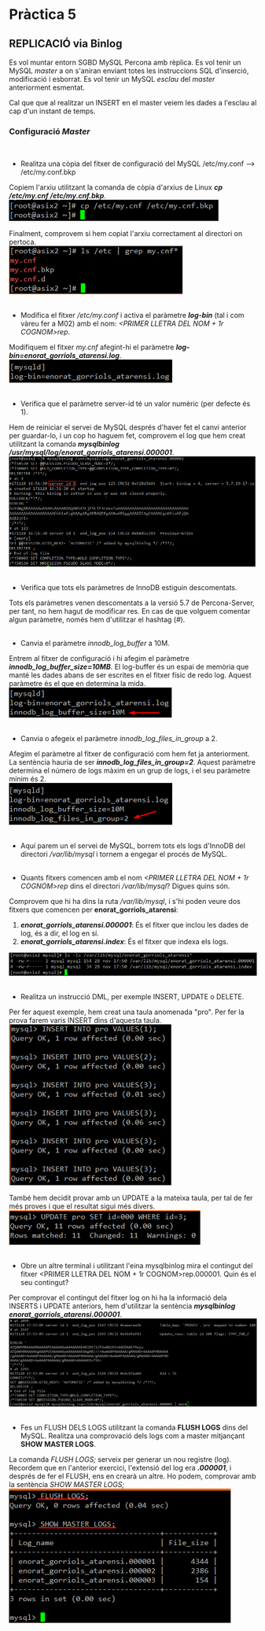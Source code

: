 # Pràctica 5

## REPLICACIÓ via Binlog


Es vol muntar entorn SGBD MySQL Percona amb rèplica. Es vol tenir un MySQL <i>master</i> a on s'aniran enviant totes les instruccions SQL d'inserció, modificació i esborrat. Es vol tenir un MySQL <i>esclau</i> del <i>master</i> anteriorment esmentat. </br>

Cal que que al realitzar un INSERT en el master veiem les dades a l'esclau al cap d'un instant de temps. </br>

### Configuració <i>Master</i>

</br>

- Realitza una còpia del fitxer de configuració del MySQL /etc/my.conf --> /etc/my.conf.bkp </br>

Copiem l'arxiu utilitzant la comanda de còpia d'arxius de Linux <i><b>cp /etc/my.cnf /etc/my.cnf.bkp</b></i>. </br> ![backup my.cnf](img/2017-11-28_16_20_40.png) </br>

Finalment, comprovem si hem copiat l'arxiu correctament al directori on pertoca. </br> ![ls backup](img/2017-11-28_16_21_43.png) </br> </br>

- Modifica el fitxer <i>/etc/my.conf</i> i activa el paràmetre <i><b>log-bin</b></i> (tal i com vàreu fer a M02) amb el nom: <i><PRIMER LLETRA DEL NOM + 1r COGNOM>rep</i>. </br>

Modifiquem el fitxer <i>my.cnf</i> afegint-hi el paràmetre <i><b>log-bin=enorat_gorriols_atarensi.log</b></i>. </br> ![conf bin-log](img/2017-11-28_16_32_29.png) </br> </br>

- Verifica que el paràmetre server-id té un valor numèric (per defecte és 1). </br>

Hem de reiniciar el servei de MySQL després d'haver fet el canvi anterior per guardar-lo, i un cop ho haguem fet, comprovem el log que hem creat utilitzant la comanda <i><b>mysqlbinlog /usr/mysql/log/enorat_gorriols_atarensi.000001</b></i>. </br> ![comprovacio log](img/2017-11-28_16_41_29.png) </br> </br>

- Verifica que tots els paràmetres de InnoDB estiguin descomentats. </br>

Tots els paràmetres venen descomentats a la versió 5.7 de Percona-Server, per tant, no hem hagut de modificar res. En cas de que volguem comentar algun paràmetre, només hem d'utilitzar el hashtag (<i>#</i>). </br> </br>

- Canvia el paràmetre <i>innodb_log_buffer</i> a 10M. </br>

Entrem al fitxer de configuració i hi afegim el paràmetre <i><b>innodb_log_buffer_size=10MB</b></i>. El log-buffer és un espai de memòria que manté les dades abans de ser escrites en el fitxer físic de redo log. Aquest paràmetre és el que en determina la mida. </br> ![log buffer size](img/2017-11-28_16_53_44.png) </br> </br>

- Canvia o afegeix el paràmetre <i>innodb_log_files_in_group</i> a 2. </br>

Afegim el paràmetre al fitxer de configuració com hem fet ja anteriorment. La sentència hauria de ser <i><b>innodb_log_files_in_group=2</b></i>. Aquest paràmetre determina el número de logs màxim en un grup de logs, i el seu paràmetre mínim és 2. </br> ![files-in-group log](img/2017-11-28_17_25_40.png) </br> </br>

- Aquí parem un el servei de MySQL, borrem tots els logs d'InnoDB del directori <i>/var/lib/mysql</i> i tornem a engegar el procés de MySQL. </br> </br>

- Quants fitxers comencen amb el nom <i><PRIMER LLETRA DEL NOM + 1r COGNOM>rep</i> dins el directori <i>/var/lib/mysql</i>? Digues quins són. </br>

Comprovem que hi ha dins la ruta <i>/var/lib/mysql</i>, i s'hi poden veure dos fitxers que comencen per <b>enorat_gorriols_atarensi</b>:

  1. <i><b>enorat_gorriols_atarensi.000001</b></i>: És el fitxer que inclou les dades de log, és a dir, el log en sí. 
  2. <i><b>enorat_gorriols_atarensi.index</b></i>: És el fitxer que indexa els logs. 
  
![fitxers rep](img/2017-11-28_17_31_19.png) </br> </br>

- Realitza un instrucció DML, per exemple INSERT, UPDATE o DELETE. </br>

Per fer aquest exemple, hem creat una taula anomenada "pro". Per fer la prova farem varis INSERT dins d'aquesta taula. </br> ![inserts prova](img/2017-11-28_17_43_17.png) </br> 

També hem decidit provar amb un UPDATE a la mateixa taula, per tal de fer més proves i que el resultat sigui més divers. </br> ![updates prova](img/2017-11-28_17_53_09.png) </br> </br>

- Obre un altre terminal i utilitzant l'eina mysqlbinlog mira el contingut del fitxer <PRIMER LLETRA DEL NOM + 1r COGNOM>rep.000001. Quin és el seu contingut? </br>

Per comprovar el contingut del fitxer log on hi ha la informació dela INSERTS i UPDATE anteriors, hem d'utilitzar la sentència <i><b>mysqlbinlog enorat_gorriols_atarensi.000001</b></i>. </br> ![updates prova](img/2017-11-28_18_51_07.png) </br> </br>

- Fes un FLUSH DELS LOGS utilitzant la comanda <b>FLUSH LOGS</b> dins del MySQL. Realitza una comprovació dels logs com a master mitjançant <b>SHOW MASTER LOGS</b>.

La comanda <i>FLUSH LOGS;</i> serveix per generar un nou registre (log). Recordem que en l'anterior exercici, l'extensió del log era <i><b>.000001</b></i>, i després de fer el FLUSH, ens en crearà un altre. Ho podem, comprovar amb la sentència <i>SHOW MASTER LOGS;</i> </br> ![flush logs](img/2017-11-28_18_52_06.png) </br> </br>
